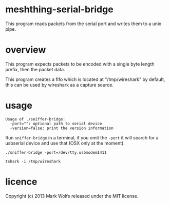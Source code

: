 # meshthing-serial-bridge

This program reads packets from the serial port and writes them to a unix pipe.

# overview

This program expects packets to be encoded with a single byte length prefix, then the packet data.

This program creates a fifo which is located at "/tmp/wireshark" by default, this can be used by wireshark as a capture source.

# usage 

```
Usage of ./sniffer-bridge:
  -port="": optional path to serial device
  -version=false: print the version information
```

Run `sniffer-bridge` in a terminal, if you omit the `-port` it will search for a usbserial device and use that (OSX only at the moment).

```
./sniffer-bridge -port=/dev/tty.usbmodem1411
```

```
tshark -i /tmp/wireshark
```

# licence

Copyright (c) 2013 Mark Wolfe released under the MIT license.